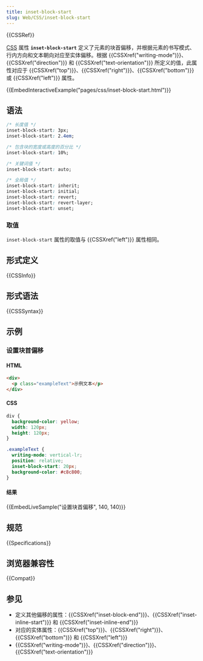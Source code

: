 ```yaml
---
title: inset-block-start
slug: Web/CSS/inset-block-start
---
```


{{CSSRef}}

[CSS](/zh-CN/docs/Web/CSS) 属性 **`inset-block-start`** 定义了元素的块首偏移，并根据元素的书写模式、行内方向和文本朝向对应至实体偏移。根据 {{CSSXref("writing-mode")}}、{{CSSXref("direction")}} 和 {{CSSXref("text-orientation")}} 所定义的值，此属性对应于 {{CSSXref("top")}}、{{CSSXref("right")}}、{{CSSXref("bottom")}} 或 {{CSSXref("left")}} 属性。

{{EmbedInteractiveExample("pages/css/inset-block-start.html")}}

## 语法

```css
/* 长度值 */
inset-block-start: 3px;
inset-block-start: 2.4em;

/* 包含块的宽度或高度的百分比 */
inset-block-start: 10%;

/* 关键词值 */
inset-block-start: auto;

/* 全局值 */
inset-block-start: inherit;
inset-block-start: initial;
inset-block-start: revert;
inset-block-start: revert-layer;
inset-block-start: unset;
```

### 取值

`inset-block-start` 属性的取值与 {{CSSXref("left")}} 属性相同。

## 形式定义

{{CSSInfo}}

## 形式语法

{{CSSSyntax}}

## 示例

### 设置块首偏移

#### HTML

```html
<div>
  <p class="exampleText">示例文本</p>
</div>
```

#### CSS

```css
div {
  background-color: yellow;
  width: 120px;
  height: 120px;
}

.exampleText {
  writing-mode: vertical-lr;
  position: relative;
  inset-block-start: 20px;
  background-color: #c8c800;
}
```

#### 结果

{{EmbedLiveSample("设置块首偏移", 140, 140)}}

## 规范

{{Specifications}}

## 浏览器兼容性

{{Compat}}

## 参见

- 定义其他偏移的属性：{{CSSXref("inset-block-end")}}、{{CSSXref("inset-inline-start")}} 和 {{CSSXref("inset-inline-end")}}
- 对应的实体属性：{{CSSXref("top")}}、{{CSSXref("right")}}、{{CSSXref("bottom")}} 和 {{CSSXref("left")}}
- {{CSSXref("writing-mode")}}、{{CSSXref("direction")}}、{{CSSXref("text-orientation")}}
